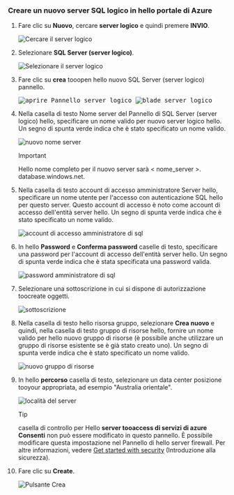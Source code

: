 ### <a name="create-a-new-logical-sql-server-in-hello-azure-portal"></a>Creare un nuovo server SQL logico in hello portale di Azure

1. Fare clic su **Nuovo**, cercare **server logico** e quindi premere **INVIO**.

    ![Cercare il server logico](./media/sql-data-warehouse-create-logical-server/search-logical-server.png)
2. Selezionare **SQL Server (server logico)**. 

    ![Selezionare il server logico](./media/sql-data-warehouse-create-logical-server/select-logical-server.png)
  
3. Fare clic su **crea** tooopen hello nuovo SQL Server (server logico) pannello.

   <kbd>![aprire Pannello server logico](./media/sql-data-warehouse-create-logical-server/open-logical-server-blade.png) </kbd> <kbd> ![blade server logico](./media/sql-data-warehouse-create-logical-server/logical-server-blade.png)</kbd>
  
3. Nella casella di testo Nome server del Pannello di SQL Server (server logico) hello, specificare un nome valido per nuovo server logico hello. Un segno di spunta verde indica che è stato specificato un nome valido.
    
    ![nuovo nome server](./media/sql-data-warehouse-create-logical-server/new-name-logical-server.png)

    > [!IMPORTANT]
    > Hello nome completo per il nuovo server sarà < nome_server >. database.windows.net.
    >
    
4. Nella casella di testo account di accesso amministratore Server hello, specificare un nome utente per l'accesso con autenticazione SQL hello per questo server. Questo account di accesso è noto come account di accesso dell'entità server hello. Un segno di spunta verde indica che è stato specificato un nome valido.
    
    ![account di accesso amministratore di sql](./media/sql-data-warehouse-create-logical-server/sql-admin-login.png)
5. In hello **Password** e **Conferma password** caselle di testo, specificare una password per l'account di accesso dell'entità server hello. Un segno di spunta verde indica che è stata specificata una password valida.
    
    ![password amministratore di sql](./media/sql-data-warehouse-create-logical-server/sql-admin-password.png)
6. Selezionare una sottoscrizione in cui si dispone di autorizzazione toocreate oggetti.

    ![sottoscrizione](./media/sql-data-warehouse-create-logical-server/subscription.png)
7. Nella casella di testo hello risorsa gruppo, selezionare **Crea nuovo** e quindi, nella casella di testo gruppo di risorse hello, fornire un nome valido per hello nuovo gruppo di risorse (è possibile anche utilizzare un gruppo di risorse esistente se è già stato creato uno). Un segno di spunta verde indica che è stato specificato un nome valido.

    ![nuovo gruppo di risorse](./media/sql-data-warehouse-create-logical-server/new-resource-group.png)

8. In hello **percorso** casella di testo, selezionare un data center posizione tooyour appropriata, ad esempio "Australia orientale".
    
    ![località del server](./media/sql-data-warehouse-create-logical-server/server-location.png)
    
    > [!TIP]
    > casella di controllo per Hello **server tooaccess di servizi di azure Consenti** non può essere modificato in questo pannello. È possibile modificare questa impostazione nel Pannello di hello server firewall. Per altre informazioni, vedere [Get started with security](../articles/sql-database/sql-database-manage-servers-portal.md) (Introduzione alla sicurezza).
    >
    
9. Fare clic su **Create**.

    ![Pulsante Crea](./media/sql-data-warehouse-create-logical-server/create.png)

